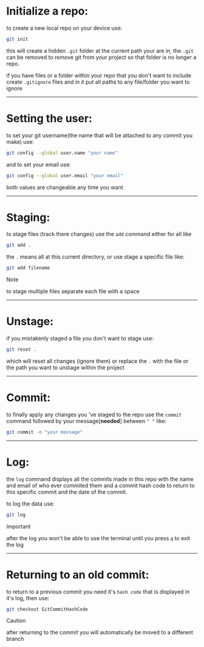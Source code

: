 # Initialize a repo:

to create a new local repo on your device use:

```bash
git init
```

this will create a hidden `.git` folder at the current path your are in, the `.git` can be removed to remove git from your project so that folder is no longer a repo.

if you have files or a folder within your repo that you don't want to include create `.gitignore` files and in it put all paths to any file/folder you want to ignore

---
# Setting the user:

to set your git username(the name that will be attached to any commit you make) use:

```bash
git config --global user.name "your name"
```

and to set your email use:

```bash
git config --global user.email "your email"
```

both values are changeable any time you want

---

# Staging:

to stage files (track there changes) use the `add` command either for all like

```bash
git add .
```

the `.` means all at this current directory, or use stage a specific file like:

```bash
git add filename
```
> [!NOTE]
> to stage multiple files separate each file with a space

---

# Unstage:

if you mistakenly staged a file you don't want to stage use:

```bash
git reset .
```

which will reset all changes (ignore them) or replace the `.` with the file or the path you want to unstage within the project

---

# Commit:

to finally apply any changes you 've staged to the repo use the `commit` command followed by your message[**needed**] between `" "` like:

```bash
git commit -m "your message"
```

---

# Log:

the `log` command displays all the commits made in this repo with the name and email of who ever commited them and a commit hash code to return to this specific commit and the date of the commit.

to log the data use:

```bash
git log
```

> [!IMPORTANT]
> after the log you won't be able to use the terminal until you press `q` to exit the log

---

# Returning to an old commit:

to return to a previous commit you need it's `hash code` that is displayed in it's log, then use:

```bash
git checkout GitCommitHashCode
```
> [!CAUTION]
> after returning to the commit you will automatically be moved to a different branch